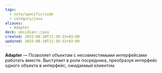 ```yaml
---
tags:
  - note/specific/code
  - category/java
aliases:
  - Adapter
deck: obsidian::java
created: 2025-08-10T11:30:33+03:00
updated: 2025-08-10T11:30:33+03:00
---
```


**Adapter**
—
Позволяет объектам с несовместимыми интерфейсами работать вместе. Выступает в роли посредника, преобразуя интерфейс одного объекта в интерфейс, ожидаемый клиентом.
